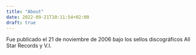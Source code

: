 ```yaml
---
title: "About"
date: 2022-09-21T10:11:54+02:00
draft: true
---
```


Fue publicado el 21 de noviembre de 2006 bajo los sellos discográficos All Star Records y V.I.